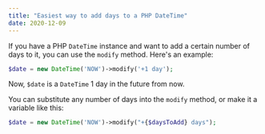 ```yaml
---
title: "Easiest way to add days to a PHP DateTime"
date: 2020-12-09
---
```

If you have a PHP `DateTime` instance and want to add a certain number of days to it, you can use the `modify` method. Here's an example:

```php
$date = new DateTime('NOW')->modify('+1 day');
```

Now, `$date` is a `DateTime` 1 day in the future from now.

You can substitute any number of days into the `modify` method, or make it a variable like this:

```php
$date = new DateTime('NOW')->modify("+{$daysToAdd} days");
```
